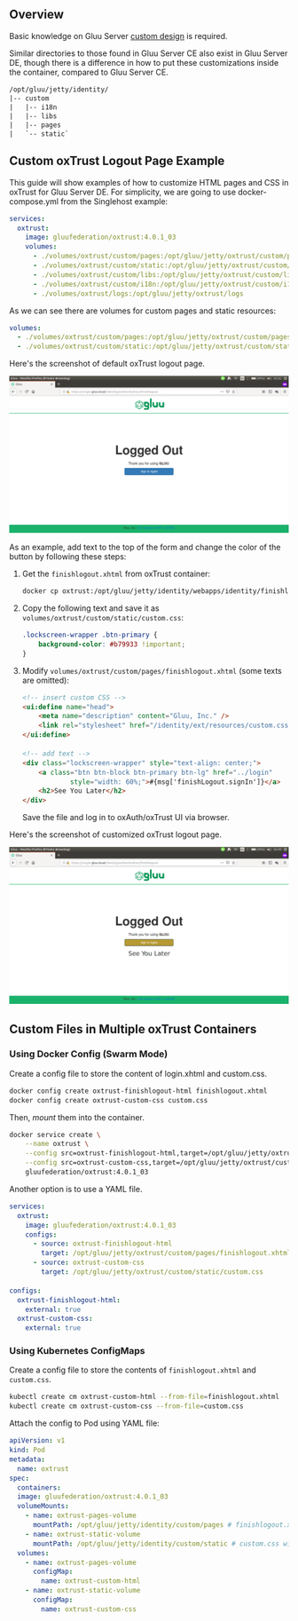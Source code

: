 ## Overview

Basic knowledge on Gluu Server [custom design](https://gluu.org/docs/ce/4.0/operation/custom-design/) is required.

Similar directories to those found in Gluu Server CE also exist in Gluu Server DE, though there is a difference in how to put these customizations inside the container, compared to Gluu Server CE.

```text
/opt/gluu/jetty/identity/
|-- custom
|   |-- i18n
|   |-- libs
|   |-- pages
|   `-- static`
```

## Custom oxTrust Logout Page Example

This guide will show examples of how to customize HTML pages and CSS in oxTrust for Gluu Server DE. For simplicity, we are going to use docker-compose.yml from the Singlehost example:

```yaml
services:
  oxtrust:
    image: gluufederation/oxtrust:4.0.1_03
    volumes:
      - ./volumes/oxtrust/custom/pages:/opt/gluu/jetty/oxtrust/custom/pages
      - ./volumes/oxtrust/custom/static:/opt/gluu/jetty/oxtrust/custom/static
      - ./volumes/oxtrust/custom/libs:/opt/gluu/jetty/oxtrust/custom/libs
      - ./volumes/oxtrust/custom/i18n:/opt/gluu/jetty/oxtrust/custom/i18n
      - ./volumes/oxtrust/logs:/opt/gluu/jetty/oxtrust/logs
```

As we can see there are volumes for custom pages and static resources:

```yaml
volumes:
  - ./volumes/oxtrust/custom/pages:/opt/gluu/jetty/oxtrust/custom/pages
  - ./volumes/oxtrust/custom/static:/opt/gluu/jetty/oxtrust/custom/static
```

Here's the screenshot of default oxTrust logout page.

![Screenshot](../img/oxtrust-default-logout.png)

As an example, add text to the top of the form and change the color of the button by following these steps:

1.  Get the `finishlogout.xhtml` from oxTrust container:

    ```sh
    docker cp oxtrust:/opt/gluu/jetty/identity/webapps/identity/finishlogout.xhtml volumes/oxtrust/custom/pages/finishlogout.xhtml
    ```

1.  Copy the following text and save it as `volumes/oxtrust/custom/static/custom.css`:

    ```css
    .lockscreen-wrapper .btn-primary {
        background-color: #b79933 !important;
    }
    ```

1.  Modify `volumes/oxtrust/custom/pages/finishlogout.xhtml` (some texts are omitted):

    ```html
    <!-- insert custom CSS -->
    <ui:define name="head">
        <meta name="description" content="Gluu, Inc." />
        <link rel="stylesheet" href="/identity/ext/resources/custom.css" type="text/css" />
    </ui:define>

    <!-- add text -->
    <div class="lockscreen-wrapper" style="text-align: center;">
        <a class="btn btn-block btn-primary btn-lg" href="../login"
                style="width: 60%;">#{msg['finishLogout.signIn']}</a>
        <h2>See You Later</h2>
    </div>
    ```

    Save the file and log in to oxAuth/oxTrust UI via browser.

Here's the screenshot of customized oxTrust logout page.

![Screenshot](../img/oxtrust-custom-logout.png)

## Custom Files in Multiple oxTrust Containers

### Using Docker Config (Swarm Mode)

Create a config file to store the content of login.xhtml and custom.css.

```sh
docker config create oxtrust-finishlogout-html finishlogout.xhtml
docker config create oxtrust-custom-css custom.css
```

Then, _mount_ them into the container.

```sh
docker service create \
    --name oxtrust \
    --config src=oxtrust-finishlogout-html,target=/opt/gluu/jetty/oxtrust/custom/pages/finishlogout.xhtml \
    --config src=oxtrust-custom-css,target=/opt/gluu/jetty/oxtrust/custom/static/custom.css \
    gluufederation/oxtrust:4.0.1_03
```

Another option is to use a YAML file.

```yaml
services:
  oxtrust:
    image: gluufederation/oxtrust:4.0.1_03
    configs:
      - source: oxtrust-finishlogout-html
        target: /opt/gluu/jetty/oxtrust/custom/pages/finishlogout.xhtml
      - source: oxtrust-custom-css
        target: /opt/gluu/jetty/oxtrust/custom/static/custom.css

configs:
  oxtrust-finishlogout-html:
    external: true
  oxtrust-custom-css:
    external: true
```

### Using Kubernetes ConfigMaps

Create a config file to store the contents of `finishlogout.xhtml` and `custom.css`.

```sh
kubectl create cm oxtrust-custom-html --from-file=finishlogout.xhtml
kubectl create cm oxtrust-custom-css --from-file=custom.css
```

Attach the config to Pod using YAML file:

```yaml
apiVersion: v1
kind: Pod
metadata:
  name: oxtrust
spec:
  containers:
  image: gluufederation/oxtrust:4.0.1_03
  volumeMounts:
    - name: oxtrust-pages-volume
      mountPath: /opt/gluu/jetty/identity/custom/pages # finishlogout.xthml will be mounted under this directory
    - name: oxtrust-static-volume
      mountPath: /opt/gluu/jetty/identity/custom/static # custom.css will be mounted under this directory
  volumes:
    - name: oxtrust-pages-volume
      configMap:
        name: oxtrust-custom-html
    - name: oxtrust-static-volume
      configMap:
        name: oxtrust-custom-css
```
